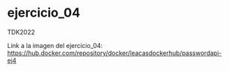 # ejercicio_04
TDK2022

Link a la imagen del ejercicio_04: https://hub.docker.com/repository/docker/leacasdockerhub/passwordapi-ej4
